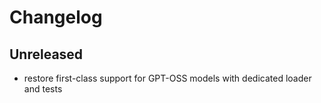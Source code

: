 # Changelog

## Unreleased
- restore first-class support for GPT-OSS models with dedicated loader and tests
